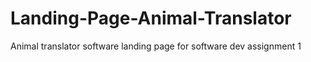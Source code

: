 # Landing-Page-Animal-Translator
Animal translator software landing page for software dev assignment 1
